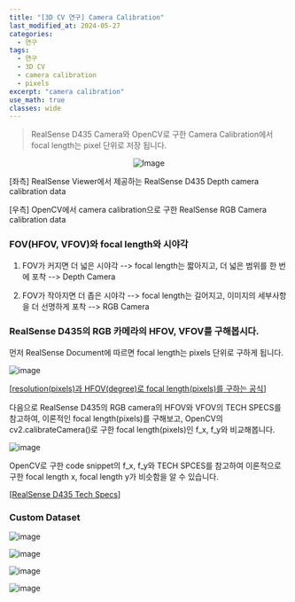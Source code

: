```yaml
---
title: "[3D CV 연구] Camera Calibration"
last_modified_at: 2024-05-27
categories:
  - 연구
tags:
  - 연구
  - 3D CV
  - camera calibration
  - pixels
excerpt: "camera calibration"
use_math: true
classes: wide
---
```


> RealSense D435 Camera와 OpenCV로 구한 Camera Calibration에서 focal length는 pixel 단위로 저장 됩니다.

<p align="center">
  <img src="https://github.com/sandokim/sandokim.github.io/assets/74639652/945fdf82-1279-403d-a315-0867dbe72ef8" alt="Image">
</p>

[좌측] RealSense Viewer에서 제공하는 RealSense D435 Depth camera calibration data

[우측] OpenCV에서 camera calibration으로 구한 RealSense RGB Camera calibration data

### FOV(HFOV, VFOV)와 focal length와 시야각

1) FOV가 커지면 더 넓은 시야각 --> focal length는 짧아지고, 더 넓은 범위를 한 번에 포착 --> Depth Camera
  
2) FOV가 작아지면 더 좁은 시야각 --> focal length는 길어지고, 이미지의 세부사항을 더 선명하게 포착 --> RGB Camera

### RealSense D435의 RGB 카메라의 HFOV, VFOV를 구해봅시다.

먼저 RealSense Document에 따르면 focal length는 pixels 단위로 구하게 됩니다.

![image](https://github.com/sandokim/sandokim.github.io/assets/74639652/a99d3673-be87-45ea-b882-818f3705fd89)

[[resolution(pixels)과 HFOV(degree)로 focal length(pixels)를 구하는 공식](https://dev.intelrealsense.com/docs/white-paper-subpixel-linearity-improvement-for-intel-realsense-depth-cameras)]

다음으로 RealSense D435의 RGB camera의 HFOV와 VFOV의 TECH SPECS를 참고하여, 이론적인 focal length(pixels)를 구해보고, OpenCV의 cv2.calibrateCamera()로 구한 focal length(pixels)인 f_x, f_y와 비교해봅니다.

![image](https://github.com/sandokim/sandokim.github.io/assets/74639652/a196cf2b-7e59-4042-9905-ddf65f7464b3)

OpenCV로 구한 code snippet의 f_x, f_y와 TECH SPCES를 참고하여 이론적으로 구한 focal length x, focal length y가 비슷함을 알 수 있습니다.

[[RealSense D435 Tech Specs](https://www.intelrealsense.com/depth-camera-d435/)]


### Custom Dataset

![image](https://github.com/sandokim/sandokim.github.io/assets/74639652/fefc9d5d-2613-400e-b2db-5d2fb67b77fb)

![image](https://github.com/sandokim/sandokim.github.io/assets/74639652/d05411e8-fc62-4a10-acdb-11e492c3418d)

![image](https://github.com/sandokim/sandokim.github.io/assets/74639652/e2e26750-4551-4d47-88ba-48a0d97816d3)

![image](https://github.com/sandokim/sandokim.github.io/assets/74639652/9ae94a9d-0eff-4c39-9331-51e93d6aa7cc)
